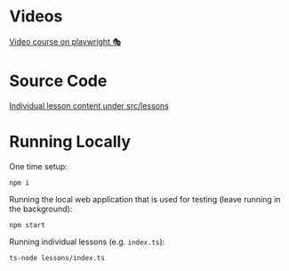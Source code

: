 # Videos
[Video course on playwright 🎭](https://www.youtube.com/watch?v=Vz1jMutEAMA&list=PLYvdvJlnTOjEu-Zp9YH3hutPmuFURp2pq)

# Source Code
[Individual lesson content under src/lessons](./src/lessons)

# Running Locally
One time setup: 
```
npm i 
```

Running the local web application that is used for testing (leave running in the background): 
```
npm start
```

Running individual lessons (e.g. `index.ts`): 
```
ts-node lessons/index.ts
```

